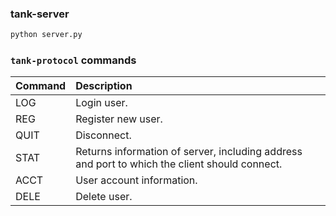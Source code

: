 ### tank-server

```bash
python server.py
```

### `tank-protocol` commands 

| Command     | Description                       |
| :---------- | :-------------------------------- |
| LOG         | Login user. |
| REG         | Register new user. |
| QUIT        | Disconnect. |
| STAT        | Returns information of server, including address and port to which the client should connect. |
| ACCT        | User account information. |
| DELE        | Delete user. |